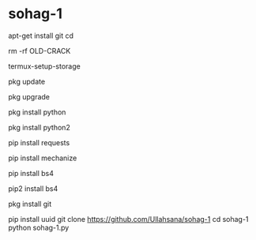 # sohag-1

apt-get install git
cd

rm -rf OLD-CRACK

termux-setup-storage

pkg update

pkg upgrade

pkg install python

pkg install python2

pip install requests

pip install mechanize

pip install bs4

pip2 install bs4

pkg install git

pip install uuid
 git clone
https://github.com/Ullahsana/sohag-1
cd sohag-1
python sohag-1.py
